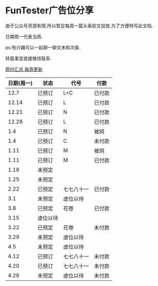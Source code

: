 # FunTester广告位分享

由于公众号资源有限,所以暂定每周一篇头条软文投放,为了方便特写此文档.

日期周一代表当周.

ps:有兴趣可以一起聊一聊文末和次条.

转载事宜直接微信联系

[原创汇总,每周更新](https://gitee.com/fanapi/tester/blob/okay/document/directory.markdown) 

|日期(周一)|状态|代号|付款|
|----|----|----|-----|
|12.7|已预订| L+C|已付款|
|12.14|已预订|L|已付款|
|12.21|已预订|N|已付款|
|12.28|已预订|L|已付款|
|1.4|已预订|N|被鸽|
|1.4|已预订|C|未付款|
|1.11|已预订|M|被鸽|
|1.11|已预订|M|已付款|
|1.18|未预定|||
|1.25|未预定|||
|2.22|已预定|七七八十一|已付款|
|3.1|未预定|虚位以待||
|3.8|已预定|花卷|已付款|
|3.15|虚位以待||
|3.22|已预定|花卷|未付款
|3.29|未预定|虚位以待||
|4.5|未预定|虚位以待||
|4.12|已预订|七七八十一|未付款|
|4.20|已预订|七七八十一|未付款|
|4.26|未预定|虚位以待|未付款|

